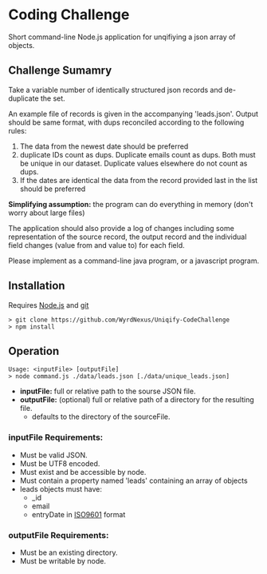 # Coding Challenge

Short command-line Node.js application for unqifiying a json array of objects.  

## Challenge Sumamry

Take a variable number of identically structured json records and de-duplicate the set.

An example file of records is given in the accompanying 'leads.json'. Output should be same format, with dups reconciled according to the following rules:

1. The data from the newest date should be preferred
2. duplicate IDs count as dups. Duplicate emails count as dups. Both must be unique in our dataset. Duplicate values elsewhere do not count as dups.
3. If the dates are identical the data from the record provided last in the list should be preferred

**Simplifying assumption:** the program can do everything in memory (don't worry about large files)

The application should also provide a log of changes including some representation of the source record, the output record and the individual field changes (value from and value to) for each field.

Please implement as a command-line java program, or a javascript program.

## Installation

Requires [Node.js](https://nodejs.org/) and [git](https://git-scm.com/)

```
> git clone https://github.com/WyrdNexus/Uniqify-CodeChallenge
> npm install
```

## Operation

```
Usage: <inputFile> [outputFile]
> node command.js ./data/leads.json [./data/unique_leads.json]
``` 
- **inputFile:** full or relative path to the sourse JSON file.
- **outputFile:** (optional) full or relative path of a directory for the resulting file.
    - defaults to the directory of the sourceFile.

### inputFile Requirements:
- Must be valid JSON.
- Must be UTF8 encoded.
- Must exist and be accessible by node.
- Must contain a property named 'leads' containing an array of objects
- leads objects must have:
    - _id
    - email
    - entryDate in [ISO9601](http://www.ecma-international.org/ecma-262/5.1/#sec-15.9.1.15) format

### outputFile Requirements:
- Must be an existing directory.
- Must be writable by node.
